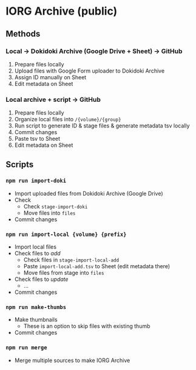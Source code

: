 # IORG Archive (public)

## Methods

### Local → Dokidoki Archive (Google Drive + Sheet) → GitHub
1. Prepare files locally
2. Upload files with Google Form uploader to Dokidoki Archive
3. Assign ID manually on Sheet
3. Edit metadata on Sheet

### Local archive + script → GitHub
1. Prepare files locally
2. Organize local files into `/{volume}/{group}`
3. Run script to generate ID & stage files & generate metadata tsv locally
4. Commit changes
5. Paste tsv to Sheet
5. Edit metadata on Sheet

## Scripts

### `npm run import-doki`
- Import uploaded files from Dokidoki Archive (Google Drive)
- Check
  - Check `stage-import-doki`
  - Move files into `files`
- Commit changes

### `npm run import-local {volume} {prefix}`
- Import local files
- Check files to _add_
  - Check files in `stage-import-local-add`
  - Paste `import-local-add.tsv` to Sheet (edit metadata there)
  - Move files from stage into `files`
- Check files to _update_
  - ...
- Commit changes

### `npm run make-thumbs`
- Make thumbnails
  - These is an option to skip files with existing thumb
- Commit changes

### `npm run merge`
- Merge multiple sources to make IORG Archive